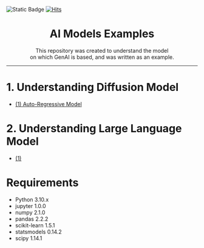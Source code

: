 ![Static Badge](https://img.shields.io/badge/python-3.10-blue) [![Hits](https://hits.seeyoufarm.com/api/count/incr/badge.svg?url=https%3A%2F%2Fgithub.com%2Fwhitekun91%2FModel-Examples&count_bg=%2379C83D&title_bg=%23555555&icon=&icon_color=%23E7E7E7&title=hits&edge_flat=false)](https://hits.seeyoufarm.com)

# <center> AI Models Examples </center>

<center> This repository was created to understand the model <br> </center>
<center> on which GenAI is based, and was written as an example. </center>

---
# 1. Understanding Diffusion Model

- [(1) Auto-Regressive Model](https://github.com/whitekun91/Model-Examples/tree/main/AR)


# 2. Understanding Large Language Model

- [(1)]()


# Requirements

- Python 3.10.x
- jupyter 1.0.0
- numpy 2.1.0
- pandas 2.2.2
- scikit-learn 1.5.1
- statsmodels 0.14.2
- scipy 1.14.1
